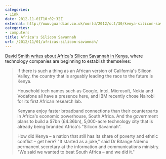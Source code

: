 ```yaml
---
categories:
- Link
date: 2012-11-01T10:02:32Z
external: http://www.guardian.co.uk/world/2012/oct/30/kenya-silicon-savannah-digital-technology?CMP=twt_gu
categories:
- computers
title: Africa's Silicon Savannah
url: /2012/11/01/africas-silicon-savannah/
---
```


[David Smith writes about Africa's Silicon Savannah in Kenya](http://www.guardian.co.uk/world/2012/oct/30/kenya-silicon-savannah-digital-technology?CMP=twt_gu), where technology companies are beginning to establish themselves:

> If there is such a thing as an African version of California's Silicon Valley, the country that is arguably leading the race to the future is Kenya.
> 
> Household tech names such as Google, Intel, Microsoft, Nokia and Vodafone all have a presence here, and IBM recently chose Nairobi for its first African research lab.
> 
> Kenyans enjoy faster broadband connections than their counterparts in Africa's economic powerhouse, South Africa. And the government plans to build a $7bn (£4.36bn), 5,000-acre technology city that is already being branded Africa's "Silicon Savannah".
> 
> How did Kenya – a nation that still has its share of poverty and ethnic conflict – get here? "It started as a joke," said Dr Bitange Ndemo permanent secretary at the information and communications ministry. "We said we wanted to beat South Africa – and we did it."
